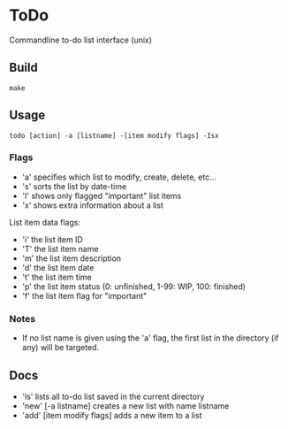 # ToDo
Commandline to-do list interface (unix)

## Build
```
make
```

## Usage
```
todo [action] -a [listname] -[item modify flags] -Isx
```
### Flags
- 'a' specifies which list to modify, create, delete, etc...
- 's' sorts the list by date-time
- 'I' shows only flagged "important" list items
- 'x' shows extra information about a list

List item data flags:
- 'i' the list item ID
- 'T' the list item name
- 'm' the list item description
- 'd' the list item date
- 't' the list item time
- 'p' the list item status (0: unfinished, 1-99: WIP, 100: finished)
- 'f' the list item flag for "important"

### Notes
- If no list name is given using the 'a' flag, the first list in the directory (if any) will be targeted.

## Docs
- 'ls' lists all to-do list saved in the current directory
- 'new' [-a listname] creates a new list with name listname
- 'add' [item modify flags] adds a new item to a list